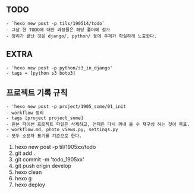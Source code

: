 ## TODO
    - `hexo new post -p tils/190514/todo`
    - 그날 한 TODO에 대한 과정물은 해당 폴더에 첨가
    - 정리가 끝난 것은 django/, python/ 등에 주제가 확실하게 노출한다.

## EXTRA
    - 'hexo new post -p python/s3_in_django'
    - tags = [python s3 boto3]

## 프로젝트 기록 규칙
    - 'hexo new post -p project/1905_some/01_init
    - workflow 정리
    - tags [project project_some]
    - 원본 파이썬 프로젝트 파일은 삭제하고, 언제든 다시 꺼내 올 수 재구성 하는 것이 목표.
    - workflow.md, photo_views.py, settings.py
    - 모두 소문자 표기를 기준으로 한다.


1. hexo new post -p til/1905xx/todo
2. git add .
3. git commit -m 'todo_1905xx'
4. git push origin develop
5. hexo clean
6. hexo g
7. hexo deploy
